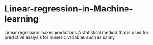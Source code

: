 # Linear-regression-in-Machine-learning

Linear regression makes predictions
A statistical method that is used for predictive analysis,for numeric variables such as salary
